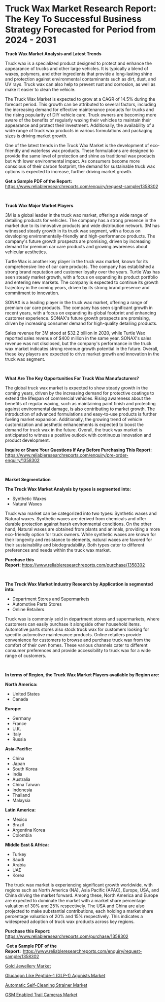 <p><h1>Truck Wax Market Research Report: The Key To Successful Business Strategy Forecasted for Period from 2024 - 2031</h1></p><p><strong>Truck Wax Market Analysis and Latest Trends</strong></p>
<p><p>Truck wax is a specialized product designed to protect and enhance the appearance of trucks and other large vehicles. It is typically a blend of waxes, polymers, and other ingredients that provide a long-lasting shine and protection against environmental contaminants such as dirt, dust, and UV rays. Truck wax can also help to prevent rust and corrosion, as well as make it easier to clean the vehicle.</p><p>The Truck Wax Market is expected to grow at a CAGR of 14.5% during the forecast period. This growth can be attributed to several factors, including the increasing demand for effective maintenance products for trucks and the rising popularity of DIY vehicle care. Truck owners are becoming more aware of the benefits of regularly waxing their vehicles to maintain their appearance and protect their investment. Additionally, the availability of a wide range of truck wax products in various formulations and packaging sizes is driving market growth.</p><p>One of the latest trends in the Truck Wax Market is the development of eco-friendly and waterless wax products. These formulations are designed to provide the same level of protection and shine as traditional wax products but with lower environmental impact. As consumers become more conscious of their carbon footprint, the demand for sustainable truck wax options is expected to increase, further driving market growth.</p></p>
<p><strong>Get a Sample PDF of the Report:&nbsp;</strong> <a href="https://www.reliableresearchreports.com/enquiry/request-sample/1358302">https://www.reliableresearchreports.com/enquiry/request-sample/1358302</a></p>
<p>&nbsp;</p>
<p><strong>Truck Wax Major Market Players</strong></p>
<p><p>3M is a global leader in the truck wax market, offering a wide range of detailing products for vehicles. The company has a strong presence in the market due to its innovative products and wide distribution network. 3M has witnessed steady growth in its truck wax segment, with a focus on developing environmentally-friendly and high-performance products. The company's future growth prospects are promising, driven by increasing demand for premium car care products and growing awareness about vehicular aesthetics.</p><p>Turtle Wax is another key player in the truck wax market, known for its comprehensive line of car care products. The company has established a strong brand reputation and customer loyalty over the years. Turtle Wax has seen steady market growth, with a focus on expanding its product portfolio and entering new markets. The company is expected to continue its growth trajectory in the coming years, driven by its strong brand presence and commitment to innovation.</p><p>SONAX is a leading player in the truck wax market, offering a range of premium car care products. The company has seen significant growth in recent years, with a focus on expanding its global footprint and enhancing customer experience. SONAX's future growth prospects are promising, driven by increasing consumer demand for high-quality detailing products.</p><p>Sales revenue for 3M stood at $32.2 billion in 2020, while Turtle Wax reported sales revenue of $400 million in the same year. SONAX's sales revenue was not disclosed, but the company's performance in the truck wax market indicates strong revenue growth potential in the future. Overall, these key players are expected to drive market growth and innovation in the truck wax segment.</p></p>
<p>&nbsp;</p>
<p><strong>What Are The Key Opportunities For Truck Wax Manufacturers?</strong></p>
<p><p>The global truck wax market is expected to show steady growth in the coming years, driven by the increasing demand for protective coatings to extend the lifespan of commercial vehicles. Rising awareness about the benefits of regular waxing, such as maintaining paint finish and protecting against environmental damage, is also contributing to market growth. The introduction of advanced formulations and easy-to-use products is further fueling market expansion. Additionally, the growing trend of vehicle customization and aesthetic enhancements is expected to boost the demand for truck wax in the future. Overall, the truck wax market is anticipated to witness a positive outlook with continuous innovation and product development.</p></p>
<p><strong>Inquire or Share Your Questions If Any Before Purchasing This Report:</strong> <a href="https://www.reliableresearchreports.com/enquiry/pre-order-enquiry/1358302">https://www.reliableresearchreports.com/enquiry/pre-order-enquiry/1358302</a></p>
<p>&nbsp;</p>
<p><strong>Market Segmentation</strong></p>
<p><strong>The Truck Wax Market Analysis by types is segmented into:</strong></p>
<p><ul><li>Synthetic Waxes</li><li>Natural Waxes</li></ul></p>
<p><p>Truck wax market can be categorized into two types: Synthetic waxes and Natural waxes. Synthetic waxes are derived from chemicals and offer durable protection against harsh environmental conditions. On the other hand, Natural waxes are obtained from plants and animals, providing a more eco-friendly option for truck owners. While synthetic waxes are known for their longevity and resistance to elements, natural waxes are favored for their sustainability and biodegradability. Both types cater to different preferences and needs within the truck wax market.</p></p>
<p><strong>Purchase this Report:&nbsp;</strong><a href="https://www.reliableresearchreports.com/purchase/1358302">https://www.reliableresearchreports.com/purchase/1358302</a></p>
<p>&nbsp;</p>
<p><strong>The Truck Wax Market Industry Research by Application is segmented into:</strong></p>
<p><ul><li>Department Stores and Supermarkets</li><li>Automotive Parts Stores</li><li>Online Retailers</li></ul></p>
<p><p>Truck wax is commonly sold in department stores and supermarkets, where customers can easily purchase it alongside other household items. Automotive parts stores also stock truck wax for customers looking for specific automotive maintenance products. Online retailers provide convenience for customers to browse and purchase truck wax from the comfort of their own homes. These various channels cater to different consumer preferences and provide accessibility to truck wax for a wide range of customers.</p></p>
<p>&nbsp;</p>
<p><strong>In terms of Region, the Truck Wax Market Players available by Region are:</strong></p>
<p>
    <p> <strong> North America: </strong>
        <ul>
            <li>United States</li>
            <li>Canada</li>
        </ul>
        </p> 
    <p> <strong> Europe: </strong>
        <ul>
            <li>Germany</li>
            <li>France</li>
            <li>U.K.</li>
            <li>Italy</li>
            <li>Russia</li>
        </ul>
        </p> 
    <p> <strong> Asia-Pacific: </strong>
        <ul>
            <li>China</li>
            <li>Japan</li>
            <li>South Korea</li>
            <li>India</li>
            <li>Australia</li>
            <li>China Taiwan</li>
            <li>Indonesia</li>
            <li>Thailand</li>
            <li>Malaysia</li>
        </ul>
        </p> 
    <p> <strong> Latin America: </strong>
        <ul>
            <li>Mexico</li>
            <li>Brazil</li>
            <li>Argentina Korea</li>
            <li>Colombia</li>
        </ul>
        </p> 
    <p> <strong> Middle East & Africa: </strong>
        <ul>
            <li>Turkey</li>
            <li>Saudi</li>
            <li>Arabia</li>
            <li>UAE</li>
            <li>Korea</li>
        </ul>
    </p>
    </p>
<p><p>The truck wax market is experiencing significant growth worldwide, with regions such as North America (NA), Asia Pacific (APAC), Europe, USA, and China driving the market forward. Among these, North America and Europe are expected to dominate the market with a market share percentage valuation of 30% and 25% respectively. The USA and China are also projected to make substantial contributions, each holding a market share percentage valuation of 20% and 15% respectively. This indicates a widespread adoption of truck wax products across key regions.</p></p>
<p><strong>Purchase this Report: </strong><a href="https://www.reliableresearchreports.com/purchase/1358302">https://www.reliableresearchreports.com/purchase/1358302</a></p>
<p>&nbsp;<strong>Get a Sample PDF of the Report:&nbsp;&nbsp;</strong><a href="https://www.reliableresearchreports.com/enquiry/request-sample/1358302">https://www.reliableresearchreports.com/enquiry/request-sample/1358302</a></p>
<p><strong></strong></p>
<p><p><a href="https://view.publitas.com/reportprime-1/gold-jewellery-market-size-market-share-and-global-market-analysis-report-2023-2030/">Gold Jewellery Market</a></p><p><a href="https://view.publitas.com/reportprime-1/glucagon-like-peptide-1-glp-1-agonists-market-size-growth-and-forecast-from-2023-2030/">Glucagon Like Peptide-1 (GLP-1) Agonists Market</a></p><p><a href="https://iodized-pantydraco-05c.notion.site/Automatic-Self-Cleaning-Strainer-Market-Size-Growth-and-Forecast-from-2024-2031-01c3d5818eaf4b9fbd2d6ef57b9dbd18">Automatic Self-Cleaning Strainer Market</a></p><p><a href="https://view.publitas.com/reportprime-1/gsm-enabled-trail-cameras-market-size-market-share-and-global-market-analysis-report-2023-2030/">GSM Enabled Trail Cameras Market</a></p></p>